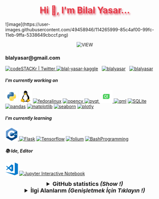  
 
 <h1 align="center" style="color:#e63946;text-shadow: 3px 4px 4px rgba(205, 50, 70, 0.7);">Hi 👋, I'm Bilal Yasar...</h1>
   ![image](https://user-images.githubusercontent.com/49458946/114265999-85c4af00-99fc-11eb-9ffa-5338649cbccf.png)

   <p align="center"
    <a href="https://github.com/blalyasar"><img src="https://gpvc.arturio.dev/blalyasar" alt="VIEW"></a>
  </p>
 
  
<h3 align="left">  
 blalyasar@gmail.com </h3>
<p align="left">
 <a href="https://twitter.com/blalyasar"> <img  alt="codeSTACKr | Twitter" height="30" width="30px" src="https://cdn.jsdelivr.net/npm/simple-icons@v3/icons/twitter.svg" />
  <a href="https://www.kaggle.com/blalyasar"><img src="https://cdn.jsdelivr.net/npm/simple-icons@3.0.1/icons/kaggle.svg" alt="blal-yasar-kaggle" height="30" width="30"></a>&nbsp;&nbsp;
<a href="https://medium.com/@blalyasar"><img src="https://cdn.jsdelivr.net/npm/simple-icons@3.0.1/icons/medium.svg" alt="blalyasar" height="30" width="30"></a>&nbsp;&nbsp;
<a href="https://blalyasar.blogspot.com/"><img src="https://cdn.jsdelivr.net/npm/simple-icons@3.0.1/icons/blogger.svg" alt="blalyasar" height="30" width="30"></a>&nbsp;&nbsp;

  </p>

##### I’m currently working on 
[//]: # "Python, Linux, Fedora, OpenCv, PyQt, PySide, Qt, QML, SQLite, Pandas, Matplotlib, Seaborn, PLotly"
 <p align="left">
<a href="https://www.python.org/" rel="nofollow"> 
<img alt="python" src="https://raw.githubusercontent.com/github/explore/80688e429a7d4ef2fca1e82350fe8e3517d3494d/topics/python/python.png" width="40" height="40"/></a>
<a href="https://www.linux.org/" rel="nofollow">
<img  alt="linux" src="https://raw.githubusercontent.com/github/explore/80688e429a7d4ef2fca1e82350fe8e3517d3494d/topics/linux/linux.png" width="40" height="40"></a>
<a href="https://getfedora.org/" rel="nofollow">
<img  alt="fedoralinux" src="https://avatars3.githubusercontent.com/u/38725477?s=200&v=4" width="40" height="40" /></a>
 <a href="https://opencv.org/" rel="nofollow">
<img alt="opencv" src="https://avatars1.githubusercontent.com/u/5009934?s=200&v=4"  width="40" height="40"/> </a>
 
 
<a href="https://www.riverbankcomputing.com/software/pyqt/" rel="nofollow">
<img alt="pyqt" src="https://upload.wikimedia.org/wikipedia/commons/thumb/e/e6/Python_and_Qt.svg/160px-Python_and_Qt.svg.png" width="40" height="40"/> </a>
<a href="https://www.qt.io/" rel="nofollow">
<img alt="qt" src="https://raw.githubusercontent.com/github/explore/80688e429a7d4ef2fca1e82350fe8e3517d3494d/topics/qt/qt.png" width="40" height="40"/> </a>
<a href="https://www.qt.io/" rel="nofollow">
<img alt="qml" src="https://avatars2.githubusercontent.com/u/8034039?v=3&s=400.png"  width="40" height="40"/></a>
<a href="https://www.sqlite.org/" rel="nofollow">
<img alt="SQLite" src="https://camo.githubusercontent.com/1b8a779f280e099e2d67ab949dad604e25ce0d321e66474c04430201790b3874/68747470733a2f2f7777772e766563746f726c6f676f2e7a6f6e652f6c6f676f732f73716c6974652f73716c6974652d69636f6e2e737667" width="40" height="40" />
</a>
<a href="https://pandas.pydata.org/" rel="nofollow">
<img alt="pandas" src="https://avatars1.githubusercontent.com/u/21206976?s=200&v=4" width="40" height="40" /></a>
<a href="https://matplotlib.org/" rel="nofollow">
<img alt="matplotlib" src="https://avatars0.githubusercontent.com/u/215947?s=200&v=4" width="40" height="40" /></a>
<a href="https://seaborn.pydata.org/" rel="nofollow">
<img  alt="seaborn" src="https://raw.githubusercontent.com/mwaskom/seaborn/211cabb09bb9228635bdd80f74f7591d36d7b2a7/doc/_static/logo-wide-lightbg.svg" width="40" height="40"></a>
<a href="https://plotly.com/" rel="nofollow">
<img alt="plotly" src="https://avatars2.githubusercontent.com/u/5997976?s=200&v=4" width="40" height="40" /></a>
</p>


##### I’m currently learning
[//]: # " CPP, Flask, Tensorflow, Folium, BashProgramming"
<p align="left">
<a href="https://www.cplusplus.com/" rel="nofollow">
<img alt="c++" src="https://raw.githubusercontent.com/github/explore/80688e429a7d4ef2fca1e82350fe8e3517d3494d/topics/cpp/cpp.png" width="40" height="40"/> </a>
<a href="https://flask.palletsprojects.com/en/1.1.x/#" rel="nofollow">
<img alt="Flask"  src="https://raw.githubusercontent.com/pallets/flask/master/docs/_static/flask-logo.png" width="40px" height="40"/></a>
<a href="https://www.tensorflow.org/" rel="nofollow">
<img alt="Tensorflow"  src="https://avatars0.githubusercontent.com/u/15658638?s=200&v=4" width="40px" height="40"/></a>
<a href="https://python-visualization.github.io/folium/" rel="nofollow">
<img alt="folium" src="https://camo.githubusercontent.com/d7a1f81a2ee7576ab86720d9135ab3c915550e3945a7859f1c0300ab22ac1cec/687474703a2f2f707974686f6e2d76697375616c697a6174696f6e2e6769746875622e696f2f666f6c69756d2f5f696d616765732f666f6c69756d5f6c6f676f2e6a7067" width="40" height="40" "Folium" /></a>
<a href="https://www.gnu.org/software/bash/" rel="nofollow">
<img alt="BashProgramming"  src="https://avatars0.githubusercontent.com/u/11575812?s=200&v=4" width="40" height="40"/></a>
</p>

##### 📚 Ide, Editor
<p align="left"> 
<a href="https://code.visualstudio.com/" rel="nofollow">
<img  alt="Visual Studio Code"  src="https://raw.githubusercontent.com/github/explore/80688e429a7d4ef2fca1e82350fe8e3517d3494d/topics/visual-studio-code/visual-studio-code.png" width="40px" height="40"/></a>
<a href="https://jupyter.org/" rel="nofollow">
<img  alt="Jupyter Interactive Notebook"  src="https://avatars1.githubusercontent.com/u/7388996?s=200&v=4" width="40px" height="40"/></a>
</p>



[//]: # "![GitHub stats](https://github-readme-stats.vercel.app/api?username=blalyasar&show_icons=true&count_private=true)"
  <details align="center">
    <summary style="font-weight: bold; font-size: 18px">
      <b>GitHub statistics</b>
      <i>(Show !)</i>
    </summary>

  ![blalyasar'in GitHub İstatistikleri](https://github-readme-stats.vercel.app/api?username=blalyasar&show_icons=true&theme=dark)
  
  
  ![blalyasar'in En Çok Kullandığı Diller](https://github-readme-stats.vercel.app/api/top-langs/?username=blalyasar&hide=html,css,jupyter%20notebook,ruby&layout=compact&&theme=dark&langs_count=10)
  
  
  ![blalyasar'in En Çok Kullandığı Diller](https://github-readme-stats.vercel.app/api/top-langs/?username=blalyasar&layout=compact&theme=dark)

  </details>

 
   <details align="center">
    <summary style="font-weight: bold; font-size: 18px">
      <b>İlgi Alanlarım</b>
      <i>(Genişletmek İçin Tıklayın !)</i>
    </summary>


  ![Python](https://img.shields.io/badge/python-1b8bb4?style=for-the-badge&logo=python&logoColor=white)-![C](https://img.shields.io/badge/Cpp-1b8bb4?style=for-the-badge&logo=c&logoColor=white)-![C](https://img.shields.io/badge/C-1b8bb4?style=for-the-badge&logo=c&logoColor=white)-![linux](https://img.shields.io/badge/linux-1b8bb4?style=for-the-badge&logo=linux&logoColor=white)-![fedora](https://img.shields.io/badge/fedora-1b8bb4?style=for-the-badge&logo=fedora&logoColor=white)-![qml](https://img.shields.io/badge/qml-1b8bb4?style=for-the-badge&logo=qt&logoColor=white)-![Bashscript](https://img.shields.io/badge/Bashscript-1b8bb4?style=for-the-badge&logo=Bashscript&logoColor=white)
  
  ![pyqt](https://img.shields.io/badge/pyqt-1b8bb4?style=for-the-badge&logo=pyqt&logoColor=white)-![pyside](https://img.shields.io/badge/pyside-1b8bb4?style=for-the-badge&logo=pyside&logoColor=white)-![qt](https://img.shields.io/badge/qt-1b8bb4?style=for-the-badge&logo=qt&Color=white)

![scipy](https://img.shields.io/badge/scipy-1b8bb4?style=for-the-badge&logo=scipy&logoColor=white)-![numpy](https://img.shields.io/badge/numpy-1b8bb4?style=for-the-badge&logo=numpy&logoColor=white)-![pandas](https://img.shields.io/badge/pandas-1b8bb4?style=for-the-badge&logo=pandas&logoColor=white)-![searborn](https://img.shields.io/badge/seaborn-1b8bb4?style=for-the-badge&logo=seaborn&logoColor=white)-![plotly](https://img.shields.io/badge/plotly-1b8bb4?style=for-the-badge&logo=plotly&logoColor=white)-![scikitlearn](https://img.shields.io/badge/scikitlearn-1b8bb4?style=for-the-badge&logo=scikit-learn&logoColor=white)
  
![opencv](https://img.shields.io/badge/opencv-1b8bb4?style=for-the-badge&logo=opencv&logoColor=white)-![tensorflow](https://img.shields.io/badge/tensorflow-1b8bb4?style=for-the-badge&logo=tensorflow&logoColor=white)-![keras](https://img.shields.io/badge/keras-1b8bb4?style=for-the-badge&logo=keras&logoColor=white)

![flask](https://img.shields.io/badge/flask-1b8bb4?style=for-the-badge&logo=flask&logoColor=white)-![folium](https://img.shields.io/badge/folium-1b8bb4?style=for-the-badge&logo=folium&logoColor=white)
 
 ![sqlite](https://img.shields.io/badge/sqlite-1b8bb4?style=for-the-badge&logo=sqlite&logoColor=white)-![postgresql](https://img.shields.io/badge/postgresql-1b8bb4?style=for-the-badge&logo=postgresql&logoColor=white)-![mysql](https://img.shields.io/badge/mysql-1b8bb4?style=for-the-badge&logo=mysql&logoColor=white)

![stm32](https://img.shields.io/badge/stm32-1b8bb4?style=for-the-badge&logo=stm32&Color=white)-![raspberrypi](https://img.shields.io/badge/raspberrypi-1b8bb4?style=for-the-badge&logo=raspberrypi&Color=white)-![pic18f45k](https://img.shields.io/badge/pic18f45k-1b8bb4?style=for-the-badge&logo=pic18f45k&Color=white)_![arduino](https://img.shields.io/badge/arduino-1b8bb4?style=for-the-badge&logo=&Color=white)

Başlangıç Düzeyi Kullanılan Programlar

![proteus](https://img.shields.io/badge/Proteus-1b8bb4?style=for-the-badge&logo=proteus&Color=white)![AUTOCAD](https://img.shields.io/badge/AUTOCAD-1b8bb4?style=for-the-badge&logo=AUTOCAD&Color=white)![SOLIDWORKS](https://img.shields.io/badge/SOLIDWORKS-1b8bb4?style=for-the-badge&logo=SOLIDWORKS&Color=white)![ANSYS](https://img.shields.io/badge/ANSYS-1b8bb4?style=for-the-badge&logo=ANSYS&Color=white)![MİKROC](https://img.shields.io/badge/mikroc-1b8bb4?style=for-the-badge&logo=mikroc&Color=white)![fusion360](https://img.shields.io/badge/fusion360-1b8bb4?style=for-the-badge&logo=fusion360&Color=white)![cloudera-hive](https://img.shields.io/badge/clouderahive-1b8bb4?style=for-the-badge&logo=hive&Color=white)
 
  </details>
